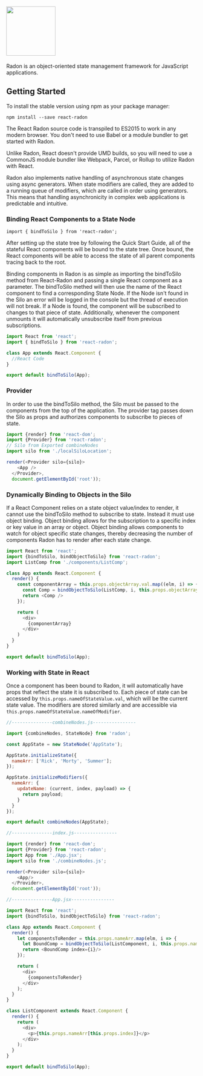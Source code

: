 # <img src='https://i.imgur.com/k6JIgZR.png' height='130'/>

Radon is an object-oriented state management framework for JavaScript applications.

## Getting Started

To install the stable version using npm as your package manager:

```npm install --save react-radon```

The React Radon source code is transpiled to ES2015 to work in any modern browser. You don't need to use Babel or a module bundler to get started with Radon.

Unlike Radon, React doesn't provide UMD builds, so you will need to use a CommonJS module bundler like Webpack, Parcel, or Rollup to utilize Radon with React.

Radon also implements native handling of asynchronous state changes using async generators. When state modifiers are called,
they are added to a running queue of modifiers, which are called in order using generators. This means that handling asynchronicity in complex web applications is predictable and intuitive.

### Binding React Components to a State Node

```import { bindToSilo } from 'react-radon';```

After setting up the state tree by following the Quick Start Guide, all of the stateful React components will be bound to the state tree. Once bound, the React components will be able to access the state of all parent components tracing back to the root.

Binding components in Radon is as simple as importing the bindToSilo method from React-Radon and passing a single React component as a parameter. The bindToSilo methed will then use the name of the React component to find a corresponding State Node. If the Node isn't found in the Silo an error will be logged in the console but the thread of execution will not break. If a Node is found, the component will be subscribed to changes to that piece of state. Additionally, whenever the component unmounts it will automatically unsubscribe itself from previous subscriptions.

```javascript
import React from 'react';
import { bindToSilo } from 'react-radon';

class App extends React.Component {
  //React Code
}

export default bindToSilo(App);
```

### Provider

In order to use the bindToSilo method, the Silo must be passed to the components from the top of the application. The provider tag passes down the Silo as props and authorizes components to subscribe to pieces of state.

```javascript
import {render} from 'react-dom';
import {Provider} from 'react-radon';
// Silo from Exported combineNodes
import silo from './localSiloLocation';

render(<Provider silo={silo}>
    <App />
  </Provider>,
  document.getElementById('root'));
```

### Dynamically Binding to Objects in the Silo

If a React Component relies on a state object value/index to render, it cannot use the bindToSilo method to subscribe to state. Instead it must use object binding. Object binding allows for the subscription to a specific index or key value in an array or object. Object binding allows components to watch for object specific state changes, thereby decreasing the number of components Radon has to render after each state change.

```javascript
import React from 'react';
import {bindToSilo, bindObjectToSilo} from 'react-radon';
import ListComp from './components/ListComp';

class App extends React.Component {
  render() {
    const componentArray = this.props.objectArray.val.map((elm, i) => {
      const Comp = bindObjectToSilo(ListComp, i, this.props.objectArray.val);
      return <Comp />
    });

    return (
      <div>
        {componentArray}
      </div>
    )
  }
}

export default bindToSilo(App);
```

### Working with State in React

Once a component has been bound to Radon, it will automatically have props that reflect the state it is subscribed to. Each piece of state can be accessed by ```this.props.nameOfStateValue.val```, which will be the current state value. The modifiers are stored similarly and are accessible via ```this.props.nameOfStateValue.nameOfModifier```.

```javascript
//---------------combineNodes.js----------------

import {combineNodes, StateNode} from 'radon';

const AppState = new StateNode('AppState');

AppState.initializeState({
  nameArr: ['Rick', 'Morty', 'Summer'];
});

AppState.initializeModifiers({
  nameArr: {
    updateName: (current, index, payload) => {
      return payload;
    }
  }
});

export default combineNodes(AppState);

//---------------index.js----------------

import {render} from 'react-dom';
import {Provider} from 'react-radon';
import App from './App.jsx';
import silo from './combineNodes.js';

render(<Provider silo={silo}>
    <App/>
  </Provider>,
  document.getElementById('root'));

//---------------App.jsx----------------

import React from 'react';
import {bindToSilo, bindObjectToSilo} from 'react-radon';

class App extends React.Component {
  render() {
    let componentsToRender = this.props.nameArr.map(elm, i => {
      let BoundComp = bindObjectToSilo(ListComponent, i, this.props.nameArr);
      return <BoundComp index={i}/>
    });

    return (
      <div>
        {componentsToRender}
      </div>
    );
  }
}

class ListComponent extends React.Component {
  render() {
    return (
      <div>
        <p>{this.props.nameArr[this.props.index]}</p>
      </div>
    );
  }
}

export default bindToSilo(App);
```



